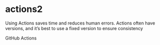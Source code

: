 # actions2
Using Actions saves time and reduces human errors.
Actions often have versions, and it’s best to use a fixed version to ensure consistency

GitHub Actions